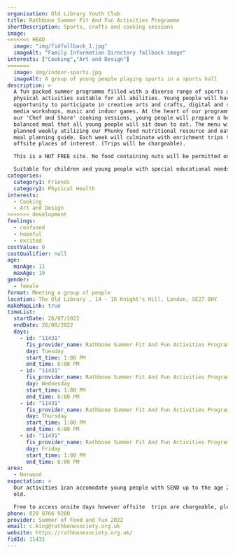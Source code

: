 ```yaml
---
organisation: Old Library Youth Club
title: Rathbone Summer Fit And Fun Activities Programme
shortDescription: Sports, crafts and cooking sessions
image:
<<<<<<< HEAD
  image: "img/fidfallback_1.jpg"
  imageAlt: "Family Information Directory fallback image"
interests: ["Cooking","Art and Design"]
=======
  image: img/indoor-sports.jpg
  imageAlt: A group of young people playing sports in a sports hall
description: >
  A fun packed summer programme filled with a diverse range of sports and other
  physical activities suitable for all abilities. Young people will have the
  opportunity to participate in creative arts and crafts, digital and social
  media workshops, music and indoor games. At the heart of our programme will be
  our 'Chef and Share' cooking sessions, young people will prepare a healthy
  balanced meal that all young people will sit down to eat. The menu will be
  planned weekly utilizing our Phunky food nutritional resource and eat well
  meal planning guide. Each week will culminate with enrichment trips to fun
  offsite places of interest. (Trips will be chargeable).

  This is a NUT FREE site. No food containing nuts will be permitted on site.

  Suitable for children and young people with special educational needs and disabilities.
categories:
  category1: Friends
  category2: Physical Health
interests:
  - Cooking
  - Art and Design
>>>>>>> development
feelings:
  - confused
  - hopeful
  - excited
costValue: 0
costQualifier: null
age:
  minAge: 11
  maxAge: 19
gender:
  - female
format: Meeting a group of people
location: The Old Library , 14 - 16 Knight's Hill, London, SE27 0HY
makeMapLink: true
timeList:
  startDate: 26/07/2022
  endDate: 26/08/2022
  days:
    - id: "11431"
      fis_provider_name: Rathbone Summer Fit And Fun Activities Programme
      day: Tuesday
      start_time: 1:00 PM
      end_time: 6:00 PM
    - id: "11431"
      fis_provider_name: Rathbone Summer Fit And Fun Activities Programme
      day: Wednesday
      start_time: 1:00 PM
      end_time: 6:00 PM
    - id: "11431"
      fis_provider_name: Rathbone Summer Fit And Fun Activities Programme
      day: Thursday
      start_time: 1:00 PM
      end_time: 6:00 PM
    - id: "11431"
      fis_provider_name: Rathbone Summer Fit And Fun Activities Programme
      day: Friday
      start_time: 1:00 PM
      end_time: 6:00 PM
area:
  - Norwood
expectation: >
  Our activities 1can accomodate young people with SEND up to the age 25 years
  old.

  Free to access onsite days however offsite  trips are chargeable, please ask us for more information.
phone: 020 8766 9280
provider: Summer of Food and Fun 2022
email: c.king@rathbonesociety.org.uk
website: https://rathbonesociety.org.uk/
fidId: 11431
---
```

